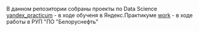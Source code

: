 В данном репозитории собраны проекты по Data Science 
[yandex_practicum](yandex_practicum) - в ходе обученя в Яндекс.Практикуме 
[work](work) - в ходе работы в РУП "ПО "Белоруснефть"
